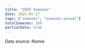 ```yaml
---
title: "2025 Sneezes"
date: 2025-05-27
tags: ["sneezes", "sneezes-annual"]
totalSneezes: 269
partialData: true
---
```


Data source: Nomie

<!--more-->
